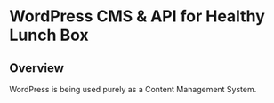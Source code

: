 # WordPress CMS & API for Healthy Lunch Box

## Overview
WordPress is being used purely as a Content Management System.
